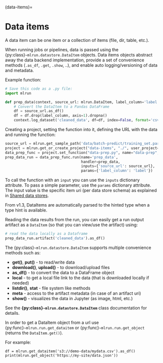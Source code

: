 (data-items)=
# Data items

A data item can be one item or a collection of items (file, dir, table, etc.).

When running jobs or pipelines, data is passed using the {py:class}`~mlrun.datastore.DataItem` objects. Data items objects abstract away
the data backend implementation, provide a set of convenience methods (`.as_df`, `.get`, `.show`, ..), and enable auto logging/versioning
of data and metadata.

Example function:

```python
# Save this code as a .py file:
import mlrun

def prep_data(context, source_url: mlrun.DataItem, label_column='label'):
    # Convert the DataItem to a Pandas DataFrame
    df = source_url.as_df()
    df = df.drop(label_column, axis=1).dropna()
    context.log_dataset('cleaned_data', df=df, index=False, format='csv')
```

Creating a project, setting the function into it, defining the URL with the data and running the function:

```python
source_url = mlrun.get_sample_path('data/batch-predict/training_set.parquet')
project = mlrun.get_or_create_project("data-items", "./", user_project=True)
data_prep_func = project.set_function("data-prep.py", name="data-prep", kind="job", image="mlrun/mlrun", handler="prep_data")
prep_data_run = data_prep_func.run(name='prep_data',
                                   handler=prep_data,
                                   inputs={'source_url': source_url},
                                   params={'label_column': 'label'})
```

To call the function with an `input` you can use the `inputs` dictionary attribute. To pass
a simple parameter, use the `params` dictionary attribute. The input value is the specific item uri
(per data store schema) as explained in [Shared data stores](../store/datastore.html#shared-data-stores).

From v1.3, DataItems are automatically parsed to the hinted type when a type hint is available.

Reading the data results from the run, you can easily get a run output artifact as a `DataItem` (so that you can view/use the artifact) using:

```python
# read the data locally as a Dataframe
prep_data_run.artifact('cleaned_data').as_df()
```

The {py:class}`~mlrun.datastore.DataItem` supports multiple convenience methods such as:
* **get()**, **put()** - to read/write data
* **download()**, **upload()** - to download/upload files
* **as_df()** - to convert the data to a DataFrame object
* **local** - to get a local file link to the data (that is downloaded locally if needed)
* **listdir()**, **stat** - file system like methods
* **meta** - access to the artifact metadata (in case of an artifact uri)
* **show()** - visualizes the data in Jupyter (as image, html, etc.)

See the **{py:class}`~mlrun.datastore.DataItem`** class documentation for details.

In order to get a DataItem object from a url use {py:func}`~mlrun.run.get_dataitem` or
{py:func}`~mlrun.run.get_object` (returns the `DataItem.get()`).

For example:

    df = mlrun.get_dataitem('s3://demo-data/mydata.csv').as_df()
    print(mlrun.get_object('https://my-site/data.json'))
